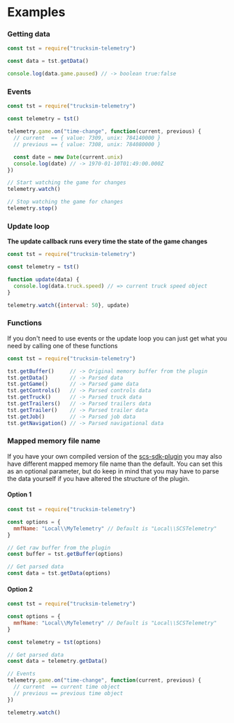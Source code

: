 # Examples

### Getting data
```javascript
const tst = require("trucksim-telemetry")

const data = tst.getData()

console.log(data.game.paused) // -> boolean true:false
```

### Events
```javascript
const tst = require("trucksim-telemetry")

const telemetry = tst()

telemetry.game.on("time-change", function(current, previous) {
  // current  == { value: 7309, unix: 784140000 }
  // previous == { value: 7308, unix: 784080000 }

  const date = new Date(current.unix) 
  console.log(date) // -> 1970-01-10T01:49:00.000Z
})

// Start watching the game for changes
telemetry.watch()

// Stop watching the game for changes
telemetry.stop()
```

### Update loop
**The update callback runs every time the state of the game changes**

```javascript
const tst = require("trucksim-telemetry")

const telemetry = tst()

function update(data) {
  console.log(data.truck.speed) // => current truck speed object
}

telemetry.watch({interval: 50}, update)
```

### Functions
If you don't need to use events or the update loop you can just get what you need by calling one of these functions
```javascript
const tst = require("trucksim-telemetry")

tst.getBuffer()     // -> Original memory buffer from the plugin
tst.getData()       // -> Parsed data
tst.getGame()       // -> Parsed game data
tst.getControls()   // -> Parsed controls data
tst.getTruck()      // -> Parsed truck data
tst.getTrailers()   // -> Parsed trailers data
tst.getTrailer()    // -> Parsed trailer data
tst.getJob()        // -> Parsed job data
tst.getNavigation() // -> Parsed navigational data
```

### Mapped memory file name
If you have your own compiled version of the [scs-sdk-plugin](https://github.com/RenCloud/scs-sdk-plugin) you may also have different mapped memory file name than the default.
You can set this as an optional parameter, but do keep in mind that you may have to parse the data yourself if you have altered the structure of the plugin.

#### Option 1
```javascript
const tst = require("trucksim-telemetry")

const options = {
  mmfName: "Local\\MyTelemetry" // Default is "Local\\SCSTelemetry"
}

// Get raw buffer from the plugin
const buffer = tst.getBuffer(options)

// Get parsed data
const data = tst.getData(options)
```

#### Option 2
```javascript
const tst = require("trucksim-telemetry")

const options = {
  mmfName: "Local\\MyTelemetry" // Default is "Local\\SCSTelemetry"
}

const telemetry = tst(options)

// Get parsed data
const data = telemetry.getData()

// Events
telemetry.game.on("time-change", function(current, previous) {
  // current  == current time object
  // previous == previous time object
})

telemetry.watch()
```